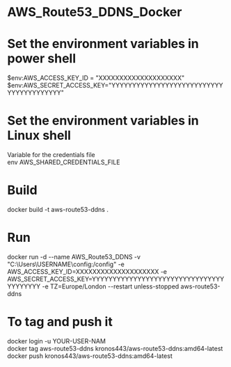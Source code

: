 # AWS_Route53_DDNS_Docker
# Set the environment variables in power shell
$env:AWS_ACCESS_KEY_ID = "XXXXXXXXXXXXXXXXXXXX" <br>
$env:AWS_SECRET_ACCESS_KEY="YYYYYYYYYYYYYYYYYYYYYYYYYYYYYYYYYYYYYYYY" <br>

# Set the environment variables in Linux shell
Variable for the credentials file <br>
env AWS_SHARED_CREDENTIALS_FILE <br>

# Build
docker build -t aws-route53-ddns . 

# Run
docker run -d --name AWS_Route53_DDNS -v "C:\Users\USERNAME\config:/config" -e AWS_ACCESS_KEY_ID=XXXXXXXXXXXXXXXXXXXX -e AWS_SECRET_ACCESS_KEY=YYYYYYYYYYYYYYYYYYYYYYYYYYYYYYYYYYYYYYYY -e TZ=Europe/London --restart unless-stopped aws-route53-ddns <br>

# To tag and push it
docker login -u YOUR-USER-NAM <br>
docker tag aws-route53-ddns kronos443/aws-route53-ddns:amd64-latest <br>
docker push kronos443/aws-route53-ddns:amd64-latest <br>
